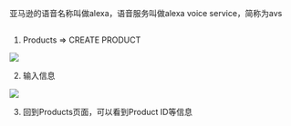 亚马逊的语音名称叫做alexa，语音服务叫做alexa voice service，简称为avs


## 
1. Products => CREATE PRODUCT

![](https://upload-images.jianshu.io/upload_images/7004853-f7ac2e8b9f320047.png?imageMogr2/auto-orient/strip%7CimageView2/2/w/1240)

2. 输入信息

![](https://upload-images.jianshu.io/upload_images/7004853-f1a63f73149da6f1.png?imageMogr2/auto-orient/strip%7CimageView2/2/w/1240)


3. 回到Products页面，可以看到Product ID等信息